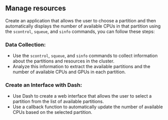 ## Manage resources

Create an application that allows the user to choose a partition and then automatically displays the number of available CPUs in that partition using the ```scontrol```, ```squeue```, and ```sinfo``` commands, you can follow these steps:

### Data Collection:
- Use the ```scontrol```, ```squeue```, and ```sinfo``` commands to collect information about the partitions and resources in the cluster.
- Analyze this information to extract the available partitions and the number of available CPUs and GPUs in each partition.

### Create an Interface with Dash:
- Use Dash to create a web interface that allows the user to select a partition from the list of available partitions.
- Use a callback function to automatically update the number of available CPUs based on the selected partition.

